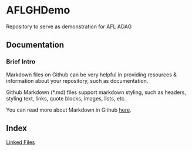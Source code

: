 # AFLGHDemo
Repository to serve as demonstration for AFL ADAG

## Documentation

### Brief Intro

Markdown files on Github can be very helpful in providing resources & information about your repository, such as documentation.

Github Markdown (*.md) files support markdown styling, such as headers, styling text, links, quote blocks, images, lists, etc. 

You can read more about Markdown in Github [here](https://docs.github.com/en/github/writing-on-github/getting-started-with-writing-and-formatting-on-github/basic-writing-and-formatting-syntax).


## Index
[Linked Files](https://github.com/JohnLamontagne/AFLGHDemo/blob/main/Documentation/LinkedFiles.md)

